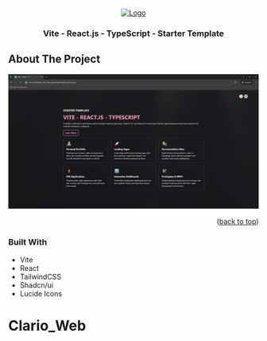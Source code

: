 <a id="readme-top"></a>

<!-- PROJECT LOGO -->
<br />
<div align="center">
  <a href="https://github.com/Pet3r1512/DevIniter">
    <img src="public/logos/FullLogo.png" alt="Logo" width="278.7" height="80">
  </a>

<h3 align="center">Vite - React.js - TypeScript - Starter Template</h3>

</div>

<!-- ABOUT THE PROJECT -->

## About The Project

[![Product Name Screen Shot][product-screenshot]](https://deviniter.vercel.app/)

<p align="right">(<a href="#readme-top">back to top</a>)</p>

### Built With

- Vite
- React
- TailwindCSS
- Shadcn/ui
- Lucide Icons

[product-screenshot]: public/screenshot.png
# Clario_Web
